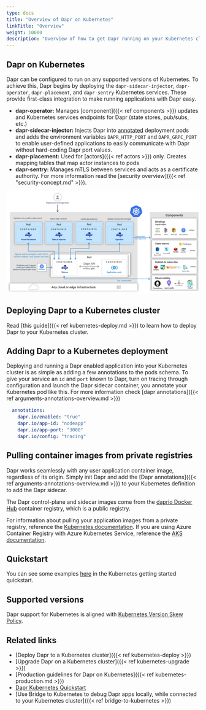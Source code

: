 ```yaml
---
type: docs
title: "Overview of Dapr on Kubernetes"
linkTitle: "Overview"
weight: 10000
description: "Overview of how to get Dapr running on your Kubernetes cluster"
---
```


## Dapr on Kubernetes

Dapr can be configured to run on any supported versions of Kubernetes. To achieve this, Dapr begins by deploying the `dapr-sidecar-injector`, `dapr-operator`, `dapr-placement`, and `dapr-sentry` Kubernetes services. These provide first-class integration to make running applications with Dapr easy.
- **dapr-operator:** Manages [component]({{< ref components >}}) updates and Kubernetes services endpoints for Dapr (state stores, pub/subs, etc.)
- **dapr-sidecar-injector:** Injects Dapr into [annotated](#adding-dapr-to-a-kubernetes-deployment) deployment pods and adds the environment variables `DAPR_HTTP_PORT` and `DAPR_GRPC_PORT` to enable user-defined applications to easily communicate with Dapr without hard-coding Dapr port values.
- **dapr-placement:** Used for [actors]({{< ref actors >}}) only. Creates mapping tables that map actor instances to pods
- **dapr-sentry:** Manages mTLS between services and acts as a certificate authority. For more information read the [security overview]({{< ref "security-concept.md" >}}).

<img src="/images/overview_kubernetes.png" width=1000>

## Deploying Dapr to a Kubernetes cluster

Read [this guide]({{< ref kubernetes-deploy.md >}}) to learn how to deploy Dapr to your Kubernetes cluster.

## Adding Dapr to a Kubernetes deployment

Deploying and running a Dapr enabled application into your Kubernetes cluster is as simple as adding a few annotations to the pods schema. To give your service an `id` and `port` known to Dapr, turn on tracing through configuration and launch the Dapr sidecar container, you annotate your Kubernetes pod like this. For more information check  [dapr annotations]({{< ref arguments-annotations-overview.md >}})

```yml
  annotations:
    dapr.io/enabled: "true"
    dapr.io/app-id: "nodeapp"
    dapr.io/app-port: "3000"
    dapr.io/config: "tracing"
```

## Pulling container images from private registries

Dapr works seamlessly with any user application container image, regardless of its origin. Simply init Dapr and add the [Dapr annotations]({{< ref arguments-annotations-overview.md >}}) to your Kubernetes definition to add the Dapr sidecar.

The Dapr control-plane and sidecar images come from the [daprio Docker Hub](https://hub.docker.com/u/daprio) container registry, which is a public registry.

For information about pulling your application images from a private registry, reference the [Kubernetes documentation](https://kubernetes.io/docs/tasks/configure-pod-container/pull-image-private-registry/). If you are using Azure Container Registry with Azure Kubernetes Service, reference the [AKS documentation](https://docs.microsoft.com/azure/aks/cluster-container-registry-integration).

## Quickstart

You can see some examples [here](https://github.com/dapr/quickstarts/tree/master/tutorials/hello-kubernetes) in the Kubernetes getting started quickstart.

## Supported versions
Dapr support for Kubernetes is aligned with [Kubernetes Version Skew Policy](https://kubernetes.io/releases/version-skew-policy).

## Related links

- [Deploy Dapr to a Kubernetes cluster]({{< ref kubernetes-deploy >}})
- [Upgrade Dapr on a Kubernetes cluster]({{< ref kubernetes-upgrade >}})
- [Production guidelines for Dapr on Kubernetes]({{< ref kubernetes-production.md >}})
- [Dapr Kubernetes Quickstart](https://github.com/dapr/quickstarts/tree/master/tutorials/hello-kubernetes)
- [Use Bridge to Kubernetes to debug Dapr apps locally, while connected to your Kubernetes cluster]({{< ref bridge-to-kubernetes >}})
